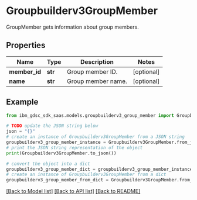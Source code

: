 # Groupbuilderv3GroupMember

GroupMember gets information about group members.

## Properties

Name | Type | Description | Notes
------------ | ------------- | ------------- | -------------
**member_id** | **str** | Group member ID. | [optional] 
**name** | **str** | Group member name. | [optional] 

## Example

```python
from ibm_gdsc_sdk_saas.models.groupbuilderv3_group_member import Groupbuilderv3GroupMember

# TODO update the JSON string below
json = "{}"
# create an instance of Groupbuilderv3GroupMember from a JSON string
groupbuilderv3_group_member_instance = Groupbuilderv3GroupMember.from_json(json)
# print the JSON string representation of the object
print(Groupbuilderv3GroupMember.to_json())

# convert the object into a dict
groupbuilderv3_group_member_dict = groupbuilderv3_group_member_instance.to_dict()
# create an instance of Groupbuilderv3GroupMember from a dict
groupbuilderv3_group_member_from_dict = Groupbuilderv3GroupMember.from_dict(groupbuilderv3_group_member_dict)
```
[[Back to Model list]](../README.md#documentation-for-models) [[Back to API list]](../README.md#documentation-for-api-endpoints) [[Back to README]](../README.md)


